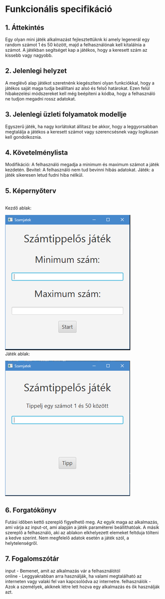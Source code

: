 
# Funkcionális specifikáció
## 1. Áttekintés
Egy olyan mini játék alkalmazást fejlesztettüknk ki amely legenerál egy random számot 1 és 50 között, majd a felhasználónak kell kitalálnia a számot. A játékban segítséget kap a játékos, hogy a keresett szám az kissebb vagy nagyobb.

## 2. Jelenlegi helyzet
A meglévő alap játékot szeretnénk kiegészíteni olyan funkciókkal, hogy a játékos saját maga tudja beállítani az alsó és felső határokat. Ezen felül hibakezelési módszereket kell még beépíteni a kódba, hogy a felhasználó ne tudjon megadni rossz adatokat.  

## 3. Jelenlegi üzleti folyamatok modellje
Egyszerű játék, ha nagy korlátokat állítasz be akkor, hogy a leggyorsabban megtalálja a játékos a keresett számot vagy szerencsésnek vagy logikusan kell gondolkoznia.


## 4. Követelménylista
Modifikáció:  A felhasználó megadja a minimum és maximum számot a játék kezdetén.
Bevitel: A felhasználó nem tud bevinni hibás adatokat.
Játék: a játék sikeresen letud fudni hiba nélkül.

## 5. Képernyőterv
<br>Kezdő ablak:<br>

![Képernyőterv](Screenshot01.png)
<br>Játék ablak:<br>

![Képernyőterv](Screenshot02.png)


## 6. Forgatókönyv
Futási időben kettő szereplő figyelhető meg.
Az egyik maga az alkalmazás, ami várja az input-ot, ami alapján a játék paraméterei beállíthatóak.
A másik szereplő a felhasználó, aki az ablakon elkhelyezett elemeket feltduja tölteni a kedve szerint.
Nem megfelelő adatok esetén a játék szól, a helytelenségről.

## 7. Fogalomszótár
input - Bemenet, amit az alkalmazás vár a felhasználótól<br> 
online - Leggyakrabban arra használják, ha valami megtalálható az interneten vagy valaki fel van kapcsolódva az internetre.
felhasználók - Azok a személyek, akiknek létre lett hozva egy alkalmazás és ők használják azt.

